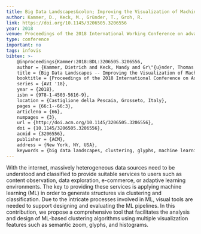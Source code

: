 ```yaml
---
title: Big Data Landscapes&colon; Improving the Visualization of Machine Learning-based Clustering Algorithms
author: Kammer, D., Keck, M., Gründer, T., Groh, R.
link: https://doi.org/10.1145/3206505.3206556
year: 2018
venue: Proceedings of the 2018 International Working Conference on advanced Visual Interfaces
type: conference
important: no
tags: infovis
bibtex: >-
    @inproceedings{Kammer:2018:BDL:3206505.3206556,
    author = {Kammer, Dietrich and Keck, Mandy and Gr\"{u}nder, Thomas and Groh, Rainer},
    title = {Big Data Landscapes -- Improving the Visualization of Machine Learning-based Clustering Algorithms},
    booktitle = {Proceedings of the 2018 International Conference on Advanced Visual Interfaces},
    series = {AVI '18},
    year = {2018},
    isbn = {978-1-4503-5616-9},
    location = {Castiglione della Pescaia, Grosseto, Italy},
    pages = {66:1--66:3},
    articleno = {66},
    numpages = {3},
    url = {http://doi.acm.org/10.1145/3206505.3206556},
    doi = {10.1145/3206505.3206556},
    acmid = {3206556},
    publisher = {ACM},
    address = {New York, NY, USA},
    keywords = {big data landscapes, clustering, glyphs, machine learning, visualization}} 
---
```

With the internet, massively heterogeneous data sources need to be understood and classified to provide suitable services to users such as content observation, data exploration, e-commerce, or adaptive learning environments. The key to providing these services is applying machine learning (ML) in order to generate structures via clustering and classification. Due to the intricate processes involved in ML, visual tools are needed to support designing and evaluating the ML pipelines. In this contribution, we propose a comprehensive tool that facilitates the analysis and design of ML-based clustering algorithms using multiple visualization features such as semantic zoom, glyphs, and histograms.